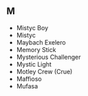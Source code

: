 ## M
* Mistyc Boy
* Mistyc 
* Maybach Exelero
* Memory Stick
* Mysterious Challenger
* Mystic Light
* Motley Crew (Crue)
* Maffioso
* Mufasa